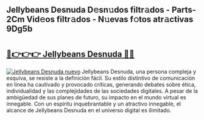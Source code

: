 ## Jellybeans Desnuda D𝚎sn𝚞dos filtr𝚊dos - Parts-2Cm Vid𝚎os filtr𝚊dos - N𝚞evas f𝚘tos atr𝚊ctivas 9Dg5b

# <h2><a href="http://mbd7ky7.tromn.icu/?c=Jellybeans+Desnuda">🔗👉👉👉 Jellybeans Desnuda 🔗🔗</a></h2>

[![Jellybeans Desnuda nuevo](https://i.imgur.com/pEAQMta.gif)](http://mbd7ky7.tromn.icu/?c=Jellybeans+Desnuda)
Jellybeans Desnuda, una persona compleja y esquiva, se resiste a la definición fácil. Su estilo distintivo de comunicación en línea ha cautivado y provocado críticas, generando debates sobre ética, individualidad y las complejidades de las sociedades digitales. A pesar de la ambigüedad de sus planes de futuro, su impacto en el mundo virtual es innegable. Con un espíritu inquebrantable y un atractivo innegable, el alcance de Jellybeans Desnuda en el universo digital es ilimitado.
